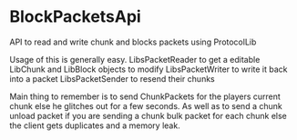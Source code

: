 BlockPacketsApi
===============

API to read and write chunk and blocks packets using ProtocolLib

Usage of this is generally easy.
LibsPacketReader to get a editable LibChunk and LibBlock objects to modify
LibsPacketWriter to write it back into a packet
LibsPacketSender to resend their chunks

Main thing to remember is to send ChunkPackets for the players current chunk else he glitches out for a few seconds.
As well as to send a chunk unload packet if you are sending a chunk bulk packet for each chunk else the client gets duplicates and a memory leak.
